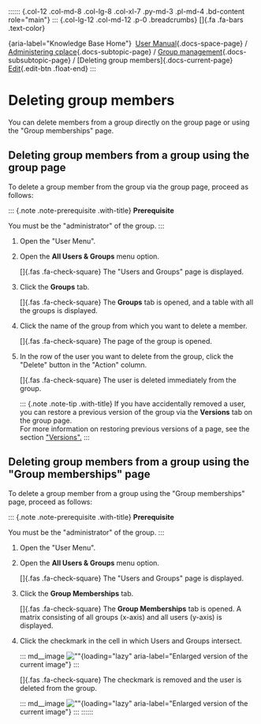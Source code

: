 :::::: {.col-12 .col-md-8 .col-lg-8 .col-xl-7 .py-md-3 .pl-md-4 .bd-content role="main"}
::: {.col-lg-12 .col-md-12 .p-0 .breadcrumbs}
[]{.fa .fa-bars .text-color}

[](https://docs.cplace.io/){aria-label="Knowledge Base Home"}  [User
Manual](/user-manual-en/){.docs-space-page} / [Administering
cplace](/user-manual-en/cplace-administrieren/){.docs-subtopic-page} /
[Group
management](/user-manual-en/cplace-administrieren/gruppenverwaltung/){.docs-subsubtopic-page}
/ [Deleting group members]{.docs-current-page} [
Edit](https://github.com/collaborationfactory/cplace-doc-user-enu/blob/release/25.2/cplace-administrieren/gruppenverwaltung/gruppenmitglieder_loeschen.md){.edit-btn
.float-end}
:::

# Deleting group members

You can delete members from a group directly on the group page or using
the "Group memberships" page.

## Deleting group members from a group using the group page

To delete a group member from the group via the group page, proceed as
follows:

::: {.note .note-prerequisite .with-title}
**Prerequisite**

You must be the "administrator" of the group.
:::

1.  Open the "User Menu".

2.  Open the **All Users & Groups** menu option.

    []{.fas .fa-check-square} The "Users and Groups" page is displayed.

3.  Click the **Groups** tab.

    []{.fas .fa-check-square} The **Groups** tab is opened, and a table
    with all the groups is displayed.

4.  Click the name of the group from which you want to delete a member.

    []{.fas .fa-check-square} The page of the group is opened.

5.  In the row of the user you want to delete from the group, click the
    "Delete" button in the "Action" column.

    []{.fas .fa-check-square} The user is deleted immediately from the
    group.

    ::: {.note .note-tip .with-title}
    If you have accidentally removed a user, you can restore a previous
    version of the group via the **Versions** tab on the group page.\
    For more information on restoring previous versions of a page, see
    the section
    ["Versions".](/user-manual-en/cplace-anwenden/seiten/versionen/)
    :::

## Deleting group members from a group using the "Group memberships" page

To delete a group member from a group using the "Group memberships"
page, proceed as follows:

::: {.note .note-prerequisite .with-title}
**Prerequisite**

You must be the "administrator" of the group.
:::

1.  Open the "User Menu".

2.  Open the **All Users & Groups** menu option.

    []{.fas .fa-check-square} The "Users and Groups" page is displayed.

3.  Click the **Group Memberships** tab.

    []{.fas .fa-check-square} The **Group Memberships** tab is opened. A
    matrix consisting of all groups (x-axis) and all users (y-axis) is
    displayed.

4.  Click the checkmark in the cell in which Users and Groups intersect.

    ::: md__image
    [](../../../graphics/cplace-administrieren/Benutzer-Gruppen-Tab-Gruppenmitgliedschaften-Gruppenmitglied-loeschen-de.png)
    ![\"\"](../../../graphics/cplace-administrieren/Benutzer-Gruppen-Tab-Gruppenmitgliedschaften-Gruppenmitglied-loeschen-de.png){loading="lazy"
    aria-label="Enlarged version of the current image"}
    :::

    []{.fas .fa-check-square} The checkmark is removed and the user is
    deleted from the group.

    ::: md__image
    [](../../../graphics/cplace-administrieren/Benutzer-Gruppen-Tab-Gruppenmitgliedschaften-Mitglied-geloescht-de.png)
    ![\"\"](../../../graphics/cplace-administrieren/Benutzer-Gruppen-Tab-Gruppenmitgliedschaften-Mitglied-geloescht-de.png){loading="lazy"
    aria-label="Enlarged version of the current image"}
    :::
::::::
